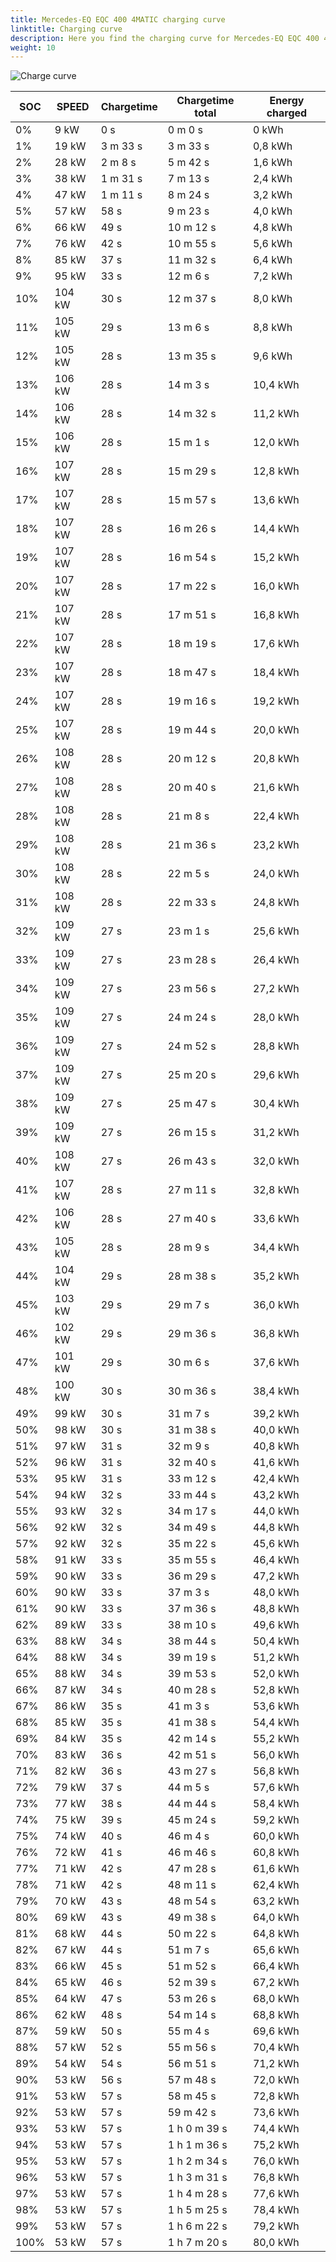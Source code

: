 ```yaml
---
title: Mercedes-EQ EQC 400 4MATIC charging curve
linktitle: Charging curve
description: Here you find the charging curve for Mercedes-EQ EQC 400 4MATIC. 
weight: 10
---
```

<!-- markdownlint-disable MD033 -->
![Charge curve](../chargingcurve.svg  "Charging curve")




|SOC | SPEED|Chargetime | Chargetime total | Energy charged |
|-----|-----|-----|-----|-----|
|0%|9 kW|  0 s|  0 m 0 s |0 kWh |
|1%|19 kW| 3 m 33 s|  3 m 33 s |0,8 kWh |
|2%|28 kW| 2 m 8 s|  5 m 42 s |1,6 kWh |
|3%|38 kW| 1 m 31 s|  7 m 13 s |2,4 kWh |
|4%|47 kW| 1 m 11 s|  8 m 24 s |3,2 kWh |
|5%|57 kW|  58 s|  9 m 23 s |4,0 kWh |
|6%|66 kW|  49 s|  10 m 12 s |4,8 kWh |
|7%|76 kW|  42 s|  10 m 55 s |5,6 kWh |
|8%|85 kW|  37 s|  11 m 32 s |6,4 kWh |
|9%|95 kW|  33 s|  12 m 6 s |7,2 kWh |
|10%|104 kW|  30 s|  12 m 37 s |8,0 kWh |
|11%|105 kW|  29 s|  13 m 6 s |8,8 kWh |
|12%|105 kW|  28 s|  13 m 35 s |9,6 kWh |
|13%|106 kW|  28 s|  14 m 3 s |10,4 kWh |
|14%|106 kW|  28 s|  14 m 32 s |11,2 kWh |
|15%|106 kW|  28 s|  15 m 1 s |12,0 kWh |
|16%|107 kW|  28 s|  15 m 29 s |12,8 kWh |
|17%|107 kW|  28 s|  15 m 57 s |13,6 kWh |
|18%|107 kW|  28 s|  16 m 26 s |14,4 kWh |
|19%|107 kW|  28 s|  16 m 54 s |15,2 kWh |
|20%|107 kW|  28 s|  17 m 22 s |16,0 kWh |
|21%|107 kW|  28 s|  17 m 51 s |16,8 kWh |
|22%|107 kW|  28 s|  18 m 19 s |17,6 kWh |
|23%|107 kW|  28 s|  18 m 47 s |18,4 kWh |
|24%|107 kW|  28 s|  19 m 16 s |19,2 kWh |
|25%|107 kW|  28 s|  19 m 44 s |20,0 kWh |
|26%|108 kW|  28 s|  20 m 12 s |20,8 kWh |
|27%|108 kW|  28 s|  20 m 40 s |21,6 kWh |
|28%|108 kW|  28 s|  21 m 8 s |22,4 kWh |
|29%|108 kW|  28 s|  21 m 36 s |23,2 kWh |
|30%|108 kW|  28 s|  22 m 5 s |24,0 kWh |
|31%|108 kW|  28 s|  22 m 33 s |24,8 kWh |
|32%|109 kW|  27 s|  23 m 1 s |25,6 kWh |
|33%|109 kW|  27 s|  23 m 28 s |26,4 kWh |
|34%|109 kW|  27 s|  23 m 56 s |27,2 kWh |
|35%|109 kW|  27 s|  24 m 24 s |28,0 kWh |
|36%|109 kW|  27 s|  24 m 52 s |28,8 kWh |
|37%|109 kW|  27 s|  25 m 20 s |29,6 kWh |
|38%|109 kW|  27 s|  25 m 47 s |30,4 kWh |
|39%|109 kW|  27 s|  26 m 15 s |31,2 kWh |
|40%|108 kW|  27 s|  26 m 43 s |32,0 kWh |
|41%|107 kW|  28 s|  27 m 11 s |32,8 kWh |
|42%|106 kW|  28 s|  27 m 40 s |33,6 kWh |
|43%|105 kW|  28 s|  28 m 9 s |34,4 kWh |
|44%|104 kW|  29 s|  28 m 38 s |35,2 kWh |
|45%|103 kW|  29 s|  29 m 7 s |36,0 kWh |
|46%|102 kW|  29 s|  29 m 36 s |36,8 kWh |
|47%|101 kW|  29 s|  30 m 6 s |37,6 kWh |
|48%|100 kW|  30 s|  30 m 36 s |38,4 kWh |
|49%|99 kW|  30 s|  31 m 7 s |39,2 kWh |
|50%|98 kW|  30 s|  31 m 38 s |40,0 kWh |
|51%|97 kW|  31 s|  32 m 9 s |40,8 kWh |
|52%|96 kW|  31 s|  32 m 40 s |41,6 kWh |
|53%|95 kW|  31 s|  33 m 12 s |42,4 kWh |
|54%|94 kW|  32 s|  33 m 44 s |43,2 kWh |
|55%|93 kW|  32 s|  34 m 17 s |44,0 kWh |
|56%|92 kW|  32 s|  34 m 49 s |44,8 kWh |
|57%|92 kW|  32 s|  35 m 22 s |45,6 kWh |
|58%|91 kW|  33 s|  35 m 55 s |46,4 kWh |
|59%|90 kW|  33 s|  36 m 29 s |47,2 kWh |
|60%|90 kW|  33 s|  37 m 3 s |48,0 kWh |
|61%|90 kW|  33 s|  37 m 36 s |48,8 kWh |
|62%|89 kW|  33 s|  38 m 10 s |49,6 kWh |
|63%|88 kW|  34 s|  38 m 44 s |50,4 kWh |
|64%|88 kW|  34 s|  39 m 19 s |51,2 kWh |
|65%|88 kW|  34 s|  39 m 53 s |52,0 kWh |
|66%|87 kW|  34 s|  40 m 28 s |52,8 kWh |
|67%|86 kW|  35 s|  41 m 3 s |53,6 kWh |
|68%|85 kW|  35 s|  41 m 38 s |54,4 kWh |
|69%|84 kW|  35 s|  42 m 14 s |55,2 kWh |
|70%|83 kW|  36 s|  42 m 51 s |56,0 kWh |
|71%|82 kW|  36 s|  43 m 27 s |56,8 kWh |
|72%|79 kW|  37 s|  44 m 5 s |57,6 kWh |
|73%|77 kW|  38 s|  44 m 44 s |58,4 kWh |
|74%|75 kW|  39 s|  45 m 24 s |59,2 kWh |
|75%|74 kW|  40 s|  46 m 4 s |60,0 kWh |
|76%|72 kW|  41 s|  46 m 46 s |60,8 kWh |
|77%|71 kW|  42 s|  47 m 28 s |61,6 kWh |
|78%|71 kW|  42 s|  48 m 11 s |62,4 kWh |
|79%|70 kW|  43 s|  48 m 54 s |63,2 kWh |
|80%|69 kW|  43 s|  49 m 38 s |64,0 kWh |
|81%|68 kW|  44 s|  50 m 22 s |64,8 kWh |
|82%|67 kW|  44 s|  51 m 7 s |65,6 kWh |
|83%|66 kW|  45 s|  51 m 52 s |66,4 kWh |
|84%|65 kW|  46 s|  52 m 39 s |67,2 kWh |
|85%|64 kW|  47 s|  53 m 26 s |68,0 kWh |
|86%|62 kW|  48 s|  54 m 14 s |68,8 kWh |
|87%|59 kW|  50 s|  55 m 4 s |69,6 kWh |
|88%|57 kW|  52 s|  55 m 56 s |70,4 kWh |
|89%|54 kW|  54 s|  56 m 51 s |71,2 kWh |
|90%|53 kW|  56 s|  57 m 48 s |72,0 kWh |
|91%|53 kW|  57 s|  58 m 45 s |72,8 kWh |
|92%|53 kW|  57 s|  59 m 42 s |73,6 kWh |
|93%|53 kW|  57 s| 1 h 0 m 39 s |74,4 kWh |
|94%|53 kW|  57 s| 1 h 1 m 36 s |75,2 kWh |
|95%|53 kW|  57 s| 1 h 2 m 34 s |76,0 kWh |
|96%|53 kW|  57 s| 1 h 3 m 31 s |76,8 kWh |
|97%|53 kW|  57 s| 1 h 4 m 28 s |77,6 kWh |
|98%|53 kW|  57 s| 1 h 5 m 25 s |78,4 kWh |
|99%|53 kW|  57 s| 1 h 6 m 22 s |79,2 kWh |
|100%|53 kW|  57 s| 1 h 7 m 20 s |80,0 kWh |
